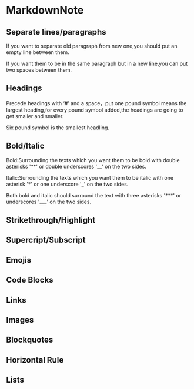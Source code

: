 # MarkdownNote

## Separate lines/paragraphs

If you want to separate old paragraph from new one,you should put an empty line between them.  

If you want them to be in the same paragraph but in a new line,you can put two spaces between them.

## Headings

Precede headings with ‘#’ and a space，put one pound symbol means the largest heading,for every pound symbol added,the headings are going to get smaller and smaller.

Six pound symbol is the smallest headling.

## Bold/Italic

Bold:Surrounding the texts which you want them to be bold with double asterisks '**' or double underscores '__' on the two sides.

Italic:Surrounding the texts which you want them to be italic with one asterisk '*' or one underscore '_' on the two sides.

Both bold and italic should surround the text with three asterisks '***' or underscores '___' on the two sides.

## Strikethrough/Highlight

## Supercript/Subscript

## Emojis

## Code Blocks

## Links

## Images

## Blockquotes

## Horizontal Rule

## Lists

